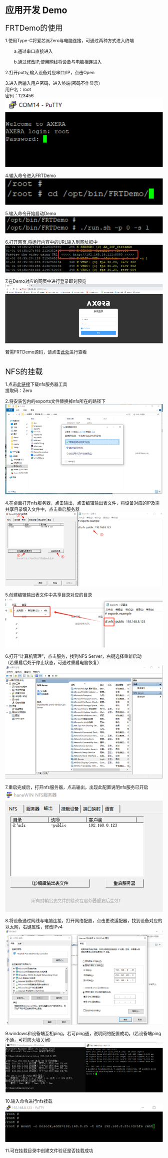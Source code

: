 # 应用开发 Demo

<font size="5">FRTDemo的使用</font><br />

1.使用Type-C将爱芯派Zero与电脑连接，可通过两种方式进入终端
	<p style="text-indent:2em;">a.通过串口直接进入</p>
	<p style="text-indent:2em;">b.通过<a href="https://axera-pi-zero-docs-cn.readthedocs.io/zh-cn/latest/doc_guide_FAQ.html">修改IP</a>,使用网线将设备与电脑相连进入</p>

2.打开putty,输入设备对应串口/IP，点击Open<br />

3.进入后输入用户密码，进入终端(密码不作显示）<br />
用户名：root<br />
密码：123456<br />
![](./media/FAQ/FAQ_3.jpg)

4.输入命令进入FRTDemo<br />
![](./media/demo/demo_1.jpg)

5.输入命令开始启动Demo<br />
![](./media/demo/demo_2.jpg)

6.打开网页,将运行内容中的URL输入到网址框中
![](./media/demo/demo_3.jpg)

7.在Demo对应的网页中进行登录即刻预览
![](./media/demo/demo_4.jpg)

若需FRTDemo源码，请点击<a href="https://github.com/AXERA-TECH/ax620q_bsp_sdk">此处</a>进行查看<br />
<br />
<br />
<font size="5">NFS的挂载</font><br />

1.点击<a href="https://pan.baidu.com/s/1_6znRhsRQqpaT93Ld2VT5Q?pwd=Zero">此链接</a>下载nfs服务器工具<br />
提取码：Zero<br />

2.将安装包内的exports文件替换掉nfs所在的路径下
![](./media/nfs/nfs_1.jpg)

4.在桌面打开nfs服务器，点击输出，点击编辑输出表文件，将设备对应的IP及需共享目录填入文件中，点击重启服务器<br />
![](./media/nfs/nfs_3.jpg)

5.创建编辑输出表文件中共享目录对应的目录<br />
![](./media/nfs/nfs_8.jpg)

6.打开“计算机管理”，点击服务，找到NFS Server，右键选择重新启动<br />
（若重启后处于停止状态，可通过重启电脑恢复）<br />
![](./media/nfs/nfs_2.jpg)

7.重启完成后，打开nfs服务器，点击输出，出现此配置说明nfs服务已开启<br />
![](./media/nfs/nfs_4.jpg)

8.将设备通过网线与电脑连接，打开网络配置，点击更改适配器，找到设备对应的以太网，右键属性，修改IPv4<br />
![](./media/nfs/nfs_5.jpg)

9.windows和设备端互相ping，若可ping通，说明网络配置成功。(若设备端ping不通，可将防火墙关闭)<br />
![](./media/nfs/nfs_6.jpg)

10.输入命令进行nfs挂载<br />
![](./media/nfs/nfs_7.jpg)

11.可在挂载目录中创建文件验证是否挂载成功